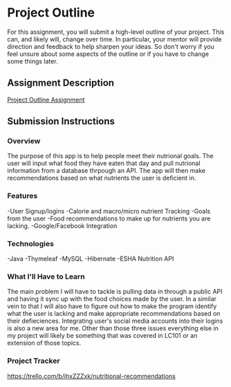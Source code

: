# Project Outline
For this assignment, you will submit a high-level outline of your project. This can, and likely will, change over time. In particular, your mentor will provide direction and feedback to help sharpen your ideas. So don't worry if you feel unsure about some aspects of the outline or if you have to change some things later.

## Assignment Description
[Project Outline Assignment](https://education.launchcode.org/liftoff/modules/assignments/project-outline)

## Submission Instructions

### Overview
The purpose of this app is to help people meet their nutrional goals. The user will input what food they have eaten that day and pull nutrional information from a database thrpough an API. The app will then make recommendations based on what nutrients the user is deficient in. 
### Features
-User Signup/logins
-Calorie and macro/micro nutrient Tracking
-Goals from the user
-Food recommendations to make up for nutrients you are lacking.
-Google/Facebook Integration
### Technologies
-Java
-Thymeleaf
-MySQL
-Hibernate
-ESHA Nutrition API
### What I'll Have to Learn
The main problem I will have to tackle is pulling data in through a public API and having it sync up with the food choices made by the user. In a similar vein to that I will also have to figure out how to make the program identify what the user is lacking and make appropriate recommendations based on their defieciences. Integrating user's social media accounts into their logins is also a new area for me. Other than those three issues everything else in my project will likely be something that was covered in LC101 or an extension of those topics. 
### Project Tracker
https://trello.com/b/ihxZZZxk/nutritional-recommendations
